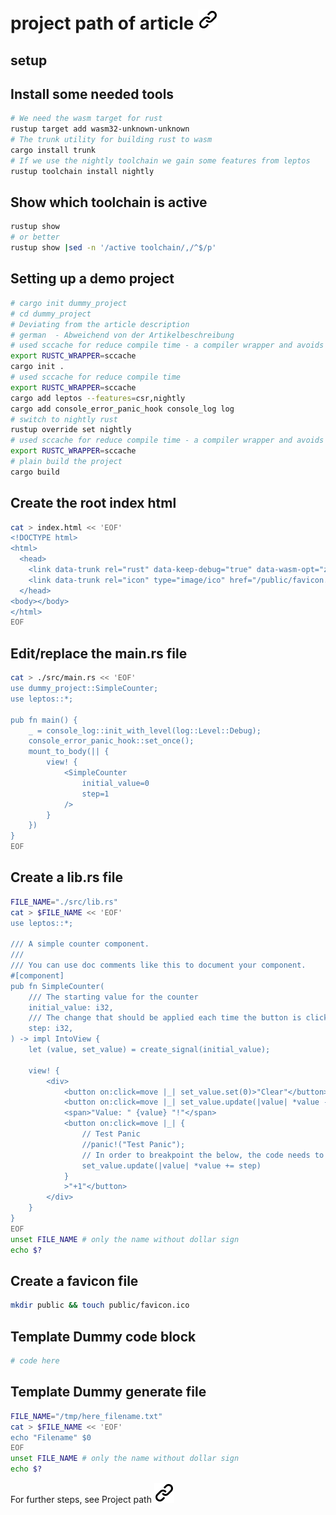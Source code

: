 # project path of article [![alt text][1]](https://www.hecatron.com/posts/2024/rust-wasm-debug/)
<!-- keep the format -->
## setup
<!-- keep the format -->
## Install some needed tools
<!-- keep the format -->
```bash <!-- markdownlint-disable-line code-block-style -->
# We need the wasm target for rust
rustup target add wasm32-unknown-unknown
# The trunk utility for building rust to wasm
cargo install trunk
# If we use the nightly toolchain we gain some features from leptos
rustup toolchain install nightly
```
<!-- keep the format -->
<!-- keep the format -->
## Show which toolchain is active
<!-- keep the format -->
```bash <!-- markdownlint-disable-line code-block-style -->
rustup show
# or better
rustup show |sed -n '/active toolchain/,/^$/p'
```
<!-- keep the format -->
<!-- keep the format -->
## Setting up a demo project
<!-- keep the format -->
```bash <!-- markdownlint-disable-line code-block-style -->
# cargo init dummy_project
# cd dummy_project
# Deviating from the article description
# german  - Abweichend von der Artikelbeschreibung
# used sccache for reduce compile time - a compiler wrapper and avoids compilation when possible, storing cached
export RUSTC_WRAPPER=sccache
cargo init .
# used sccache for reduce compile time
export RUSTC_WRAPPER=sccache
cargo add leptos --features=csr,nightly
cargo add console_error_panic_hook console_log log
# switch to nightly rust
rustup override set nightly
# used sccache for reduce compile time - a compiler wrapper and avoids compilation when possible, storing cached
export RUSTC_WRAPPER=sccache
# plain build the project
cargo build
```
<!-- keep the format -->
<!-- keep the format -->
## Create the root index html
<!-- keep the format -->
```bash <!-- markdownlint-disable-line code-block-style -->
cat > index.html << 'EOF'
<!DOCTYPE html>
<html>
  <head>
    <link data-trunk rel="rust" data-keep-debug="true" data-wasm-opt="z"/>
    <link data-trunk rel="icon" type="image/ico" href="/public/favicon.ico"/>
  </head>
<body></body>
</html>
EOF
```
<!-- keep the format -->
<!-- keep the format -->
## Edit/replace the main.rs file
<!-- keep the format -->
```bash <!-- markdownlint-disable-line code-block-style -->
cat > ./src/main.rs << 'EOF'
use dummy_project::SimpleCounter;
use leptos::*;

pub fn main() {
    _ = console_log::init_with_level(log::Level::Debug);
    console_error_panic_hook::set_once();
    mount_to_body(|| {
        view! {
            <SimpleCounter
                initial_value=0
                step=1
            />
        }
    })
}
EOF
```
<!-- keep the format -->
## Create a lib.rs file
<!-- keep the format -->
```bash <!-- markdownlint-disable-line code-block-style -->
FILE_NAME="./src/lib.rs"
cat > $FILE_NAME << 'EOF'
use leptos::*;

/// A simple counter component.
///
/// You can use doc comments like this to document your component.
#[component]
pub fn SimpleCounter(
    /// The starting value for the counter
    initial_value: i32,
    /// The change that should be applied each time the button is clicked.
    step: i32,
) -> impl IntoView {
    let (value, set_value) = create_signal(initial_value);

    view! {
        <div>
            <button on:click=move |_| set_value.set(0)>"Clear"</button>
            <button on:click=move |_| set_value.update(|value| *value -= step)>"-1"</button>
            <span>"Value: " {value} "!"</span>
            <button on:click=move |_| {
                // Test Panic
                //panic!("Test Panic");
                // In order to breakpoint the below, the code needs to be on it's own line
                set_value.update(|value| *value += step)
            }
            >"+1"</button>
        </div>
    }
}
EOF
unset FILE_NAME # only the name without dollar sign
echo $?
```
<!-- keep the format -->
## Create a favicon file
<!-- keep the format -->
```bash <!-- markdownlint-disable-line code-block-style -->
mkdir public && touch public/favicon.ico
```
<!-- keep the format -->

<!-- keep the format -->
## Template Dummy code block
<!-- keep the format -->
```bash <!-- markdownlint-disable-line code-block-style -->
# code here
```
<!-- keep the format -->
## Template Dummy generate file
<!-- keep the format -->
```bash <!-- markdownlint-disable-line code-block-style -->
FILE_NAME="/tmp/here_filename.txt"
cat > $FILE_NAME << 'EOF'
echo "Filename" $0
EOF
unset FILE_NAME # only the name without dollar sign
echo $?
```
<!-- keep the format -->
For further steps, see Project path [![alt text][1]](project_path.md)
<!-- make folder and download the link sign vai curl -->
<!-- mkdir -p img && curl --create-dirs --output-dir img -O  "https://raw.githubusercontent.com/MathiasStadler/link_symbol_svg/refs/heads/main/link_symbol.svg"-->
<!-- Link sign - Don't Found a better way :-( - You know a better method? - **send me a email** -->
[1]: ./img/link_symbol.svg
<!-- keep the format -->